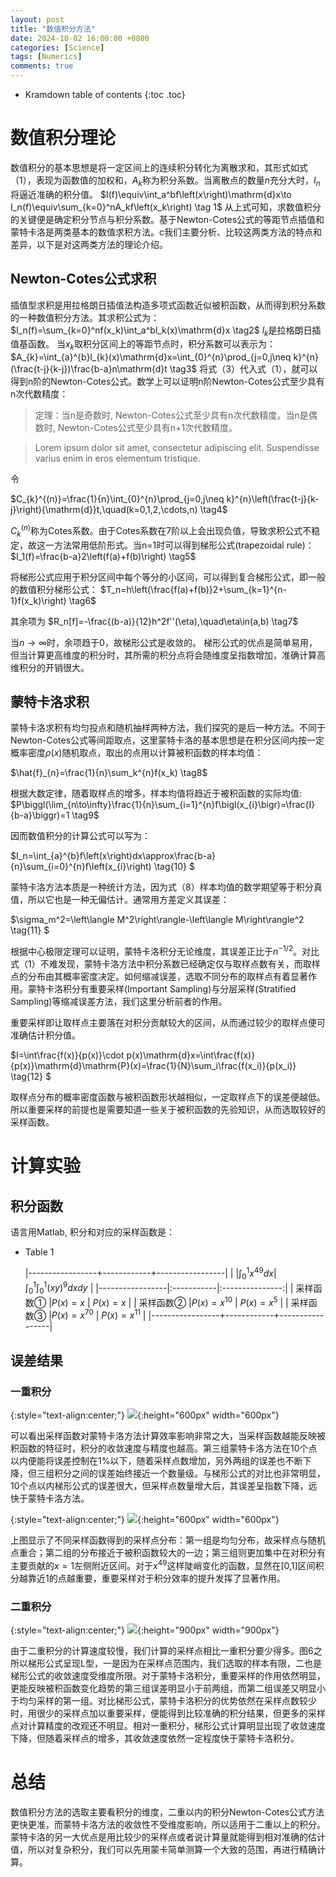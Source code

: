 ```yaml
---
layout: post
title: "数值积分方法"
date: 2024-10-02 16:00:00 +0800
categories: [Science]
tags: [Numerics]  
comments: true
---
```


* Kramdown table of contents
{:toc .toc}

# 数值积分理论
数值积分的基本思想是将一定区间上的连续积分转化为离散求和，其形式如式（1），表现为函数值的加权和，$A_k$称为积分系数。当离散点的数量$n$充分大时，$I_n$将逼近准确的积分值。
$I(f)\equiv\int_a^bf\left(x\right)\mathrm{d}x\to I_n(f)\equiv\sum_{k=0}^nA_kf\left(x_k\right) \tag 1$
从上式可知，求数值积分的关键便是确定积分节点与积分系数。基于Newton-Cotes公式的等距节点插值和蒙特卡洛是两类基本的数值求积方法。c我们主要分析、比较这两类方法的特点和差异，以下是对这两类方法的理论介绍。

## Newton-Cotes公式求积
插值型求积是用拉格朗日插值法构造多项式函数近似被积函数，从而得到积分系数的一种数值积分方法。其求积公式为：
$I_n(f)=\sum_{k=0}^nf(x_k)\int_a^bl_k(x)\mathrm{d}x \tag2$
$l_k$是拉格朗日插值基函数。
当$x_k$取积分区间上的等距节点时，积分系数可以表示为：
$A_{k}=\int_{a}^{b}l_{k}(x)\mathrm{d}x=\int_{0}^{n}\prod_{j=0,j\neq k}^{n}(\frac{t-j}{k-j})\frac{b-a}n\mathrm{d}t \tag3$
将式（3）代入式（1），就可以得到n阶的Newton-Cotes公式。数学上可以证明n阶Newton-Cotes公式至少具有n次代数精度：

> 定理：当n是奇数时, Newton-Cotes公式至少具有n次代数精度。当n是偶数时, Newton-Cotes公式至少具有n+1次代数精度。

<blockquote class="green">Lorem ipsum dolor sit amet, consectetur adipiscing elit. Suspendisse varius enim in eros elementum tristique.</blockquote> 

令

$C_{k}^{(n)}=\frac{1}{n}\int_{0}^{n}\prod_{j=0,j\neq k}^{n}\left(\frac{t-j}{k-j}\right){\mathrm{d}}t,\quad(k=0,1,2,\cdots,n) \tag4$

$C_{k}^{(n)}$称为Cotes系数。由于Cotes系数在7阶以上会出现负值，导致求积公式不稳定，故这一方法常用低阶形式。当n=1时可以得到梯形公式(trapezoidal rule)：
$I_1(f)=\frac{b-a}2\left(f(a)+f(b)\right) \tag5$

将梯形公式应用于积分区间中每个等分的小区间，可以得到复合梯形公式，即一般的数值积分梯形公式：
$T_n=h\left(\frac{f(a)+f(b)}2+\sum_{k=1}^{n-1}f(x_k)\right) \tag6$

其余项为
$R_n[f]=-\frac{(b-a)}{12}h^2f''(\eta),\quad\eta\in(a,b) \tag7$

当$n \to \infty$时，余项趋于0，故梯形公式是收敛的。
梯形公式的优点是简单易用，但当计算更高维度的积分时，其所需的积分点将会随维度呈指数增加，准确计算高维积分的开销很大。

## 蒙特卡洛求积
蒙特卡洛求积有均匀投点和随机抽样两种方法，我们探究的是后一种方法。不同于Newton-Cotes公式等间距取点，这里蒙特卡洛的基本思想是在积分区间内按一定概率密度$\rho(x)$随机取点，取出的点用以计算被积函数的样本均值：

$\hat{f}_{n}=\frac{1}{n}\sum_k^{n}f(x_k) \tag8$

根据大数定律，随着取样点的增多，样本均值将趋近于被积函数的实际均值:
$P\biggl(\lim_{n\to\infty}\frac{1}{n}\sum_{i=1}^{n}f\bigl(x_{i}\bigr)=\frac{I}{b-a}\biggr)=1 \tag9$

因而数值积分的计算公式可以写为：

$I_n=\int_{a}^{b}f\left(x\right)dx\approx\frac{b-a}{n}\sum_{i=0}^{n}f\left(x_{i}\right) \tag{10} $

蒙特卡洛方法本质是一种统计方法，因为式（8）样本均值的数学期望等于积分真值，所以它也是一种无偏估计。通常用方差定义其误差：

$\sigma_m^2=\left\langle M^2\right\rangle-\left\langle M\right\rangle^2 \tag{11} $

根据中心极限定理可以证明，蒙特卡洛积分无论维度，其误差正比于$n^{-1/2}$。对比式（1）不难发现，蒙特卡洛方法中积分系数已经确定仅与取样点数有关，而取样点的分布由其概率密度决定。如何缩减误差，选取不同分布的取样点有着显著作用。蒙特卡洛积分有重要采样(Important Sampling)与分层采样(Stratified Sampling)等缩减误差方法，我们这里分析前者的作用。

重要采样即让取样点主要落在对积分贡献较大的区间，从而通过较少的取样点便可准确估计积分值。

$I=\int\frac{f(x)}{p(x)}\cdot p(x)\mathrm{d}x=\int\frac{f(x)}{p(x)}\mathrm{d}\mathrm{P}(x)=\frac{1}{N}\sum_i\frac{f(x_i)}{p(x_i)} \tag{12} $

取样点分布的概率密度函数与被积函数形状越相似，一定取样点下的误差便越低。所以重要采样的前提也是需要知道一些关于被积函数的先验知识，从而选取较好的采样函数。

# 计算实验
## 积分函数
语言用Matlab, 积分和对应的采样函数是：
* Table 1

    |-----------------+------------+-----------------|
    |  |$\int_{0}^{1}x^{49}dx$| $\int_{0}^{1}\int_{0}^{1}(xy)^9dxdy$  |
    |-----------------|:-----------|:---------------:|
    | 采样函数① |$P(x)=x$   | $P(x)=x$     |
    | 采样函数②     |$P(x)=x^{10}$ | $P(x)=x^5$          |
    | 采样函数③      |$P(x)=x^{70}$ | $P(x)=x^{11}$            |
    |-----------------+------------+-----------------|



## 误差结果
### 一重积分

 {:style="text-align:center;"}
![](/images/Fig1.png){:height="600px" width="600px"}

可以看出采样函数对蒙特卡洛方法计算效率影响非常之大，当采样函数越能反映被积函数的特征时，积分的收敛速度与精度也越高。第三组蒙特卡洛方法在10个点以内便能将误差控制在1%以下，随着采样点数增加，另外两组的误差也不断下降，但三组积分之间的误差始终接近一个数量级。与梯形公式的对比也非常明显，10个点以内梯形公式的误差很大，但采样点数量增大后，其误差呈指数下降，远快于蒙特卡洛方法。

 {:style="text-align:center;"}
![](/images/Fig2.png){:height="600px" width="600px"}

上图显示了不同采样函数得到的采样点分布：第一组是均匀分布，故采样点与随机点重合；第二组的分布接近于被积函数较大的一边；第三组则更加集中在对积分有主要贡献的$x=1$左侧附近区间。对于$x^{49}$这样陡峭变化的函数，显然在[0,1]区间积分越靠近1的点越重要，重要采样对于积分效率的提升发挥了显著作用。
### 二重积分

 {:style="text-align:center;"}
![](/images/Fig3.png){:height="900px" width="900px"}

由于二重积分的计算速度较慢，我们计算的采样点相比一重积分要少得多。图6之所以梯形公式呈现L型，一是因为在采样点范围内，我们选取的样本有限，二也是梯形公式的收敛速度受维度所限。对于蒙特卡洛积分，重要采样的作用依然明显，更能反映被积函数变化趋势的第三组误差明显小于前两组，而第二组误差又明显小于均匀采样的第一组。对比梯形公式，蒙特卡洛积分的优势依然在采样点数较少时，用很少的采样点加以重要采样，便能得到比较准确的积分结果，但更多的采样点对计算精度的改观还不明显。相对一重积分，梯形公式计算明显出现了收敛速度下降，但随着采样点的增多，其收敛速度依然一定程度快于蒙特卡洛积分。

# 总结
数值积分方法的选取主要看积分的维度，二重以内的积分Newton-Cotes公式方法更快更准，而蒙特卡洛方法的收敛性不受维度影响，所以适用于二重以上的积分。蒙特卡洛的另一大优点是用比较少的采样点或者说计算量就能得到相对准确的估计值，所以对复杂积分，我们可以先用蒙卡简单测算一个大致的范围，再进行精确计算。
